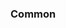 <!-- Space: Projects -->
<!-- Parent: HomeAutomation -->
<!-- Title: Examples HomeAutomation -->
<!-- Label: Examples -->
<!-- Include: ./../disclaimer.md -->
<!-- Include: ac:toc -->

### Common
